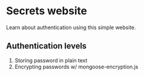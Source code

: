 # Secrets website #
Learn about authentication using this simple website.
## Authentication levels ##
1. Storing password in plain text
2. Encrypting passwords w/ mongoose-encryption.js
